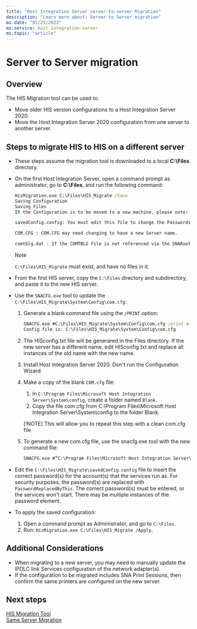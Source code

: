 ```yaml
---
title: "Host Integration Server server-to-server Migration"
description: "Learn more about: Server to Server migration"
ms.date: "01/25/2023"
ms.service: host-integration-server
ms.topic: "article"
---
```


# Server to Server migration

## Overview

The HIS Migration tool can be used to:

- Move older HIS version configurations to a Host Integration Server 2020.
- Move the Host Integration Server 2020 configuration from one server to another server.

## Steps to migrate HIS to HIS on a different server

- These steps assume the migration tool is downloaded to a local **C:\Files** directory.
- On the first Host Integration Server, open a command prompt as administrator, go to **C:\Files**, and run the following command:

  ```cmd
  HisMigration.exe C:\Files\HIS_Migrate /Save
  Saving Configuration
  Saving Files
  If the Configuration is to be moved to a new machine, please note:
  
  savedConfig.config: You must edit this file to change the Passwords of all Services before restoring the configuration. If this machine is a primary sub-domain controller, and you want another sub-domain on the new machine, please edit this file.
  
  COM.CFG : COM.CFG may need changing to have a new Server name.
  
  comtblg.dat : If the COMTBLG File is not referenced via the SNARoot environment variable, the saved configuration file may need editing.
  ```

  > [!NOTE]
  > `C:\Files\HIS_Migrate` must exist, and have no files in it.

- From the first HIS server, copy the `C:\Files` directory and subdirectory, and paste it to the new HIS server.
- Use the `SNACFG.exe` tool to update the `C:\Files\HIS_Migrate\System\Config\com.cfg`:

  1. Generate a blank command file using the `/PRINT` option:
  
      ```cmd
      SNACFG.exe #C:\Files\HIS_Migrate\System\Config\com.cfg /print > HISconfig.txt
      Config file is: C:\Files\HIS_Migrate\System\Config\com.cfg
      ```

  2. The HISconfig.txt file will be generared in the Files directory. If the new server has a different name, edit HISconfig.txt and replace all instances of the old name with the new name.
  
  3. Install Host Integration Server 2020. Don't run the Configuration Wizard.
  
  4. Make a copy of the blank `COM.cfg` file:

      1. In `C:\Program Files\Microsoft Host Integration Server\System\config`, create a folder named `Blank`.
      2. Copy the file com.cfg from C:\Program Files\Microsoft Host Integration Server\System\config to the folder Blank.
      
      [!NOTE]
      This will allow you to repeat this step with a clean com.cfg file

  5. To generate a new com.cfg file, use the snacfg.exe tool with the new command file:

      ```cmd
      SNACFG.exe #”C:\Program Files\Microsoft Host Integration Server\System\config\com.cfg”  @C:\Files\HISconfig.txt /NOVALIDATEPRINTER  /V
      ```

- Edit the `C:\Files\HIS_Migrate\savedConfig.config` file to insert the correct password(s) for the account(s) that the services run as. For security purposes, the password(s) are replaced with `PasswordReplacedByThis`. The correct password(s) must be entered, or the services won't start. There may be multiple instances of the password element.
- To apply the saved configuration:
  1. Open a command prompt as Administrator, and go to `C:\Files`.
  2. Run: `HisMigration.exe C:\Files\HIS_Migrate /Apply`.

## Additional Considerations

- When migrating to a new server, you may need to manually update the IPDLC link Services configuration of the network adapter(s).
- If the configuration to be migrated includes SNA Print Sessions, then confirm the same printers are configured on the new server.

## Next steps

[HIS Migration Tool](../install-and-config-guides/his-migration-tool-2020.md)  
[Same Server Migration](../install-and-config-guides/same-server-migration-2020.md)
